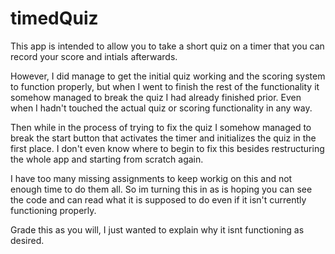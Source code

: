 # timedQuiz

This app is intended to allow you to take a short quiz on a timer that you can record your score and intials afterwards.

However, I did manage to get the initial quiz working and the scoring system to function properly, but when I went to finish the rest of the 
functionality it somehow managed to break the quiz I had already finished prior. Even when I hadn't touched the actual quiz or scoring functionality in any way. 

Then while in the process of trying to fix the quiz I somehow managed to break the start button that activates the timer and initializes the quiz in the first place.
I don't even know where to begin to fix this besides restructuring the whole app and starting from scratch again.

I have too many missing assignments to keep workig on this and not enough time to do them all. So im turning this in as is hoping you can see the code and can read
what it is supposed to do even if it isn't currently functioning properly.

Grade this as you will, I just wanted to explain why it isnt functioning as desired.
